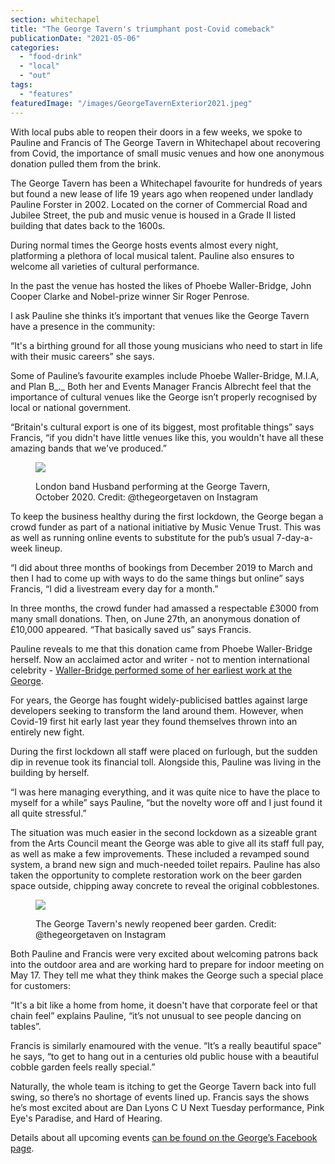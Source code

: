 ```yaml
---
section: whitechapel
title: "The George Tavern's triumphant post-Covid comeback"
publicationDate: "2021-05-06"
categories: 
  - "food-drink"
  - "local"
  - "out"
tags: 
  - "features"
featuredImage: "/images/GeorgeTavernExterior2021.jpeg"
---
```


With local pubs able to reopen their doors in a few weeks, we spoke to Pauline and Francis of The George Tavern in Whitechapel about recovering from Covid, the importance of small music venues and how one anonymous donation pulled them from the brink.

The George Tavern has been a Whitechapel favourite for hundreds of years but found a new lease of life 19 years ago when reopened under landlady Pauline Forster in 2002. Located on the corner of Commercial Road and Jubilee Street, the pub and music venue is housed in a Grade II listed building that dates back to the 1600s.

During normal times the George hosts events almost every night, platforming a plethora of local musical talent. Pauline also ensures to welcome all varieties of cultural performance.

In the past the venue has hosted the likes of Phoebe Waller-Bridge, John Cooper Clarke and Nobel-prize winner Sir Roger Penrose. 

I ask Pauline she thinks it’s important that venues like the George Tavern have a presence in the community:

“It's a birthing ground for all those young musicians who need to start in life with their music careers” she says.

Some of Pauline’s favourite examples include Phoebe Waller-Bridge, M.I.A, and Plan B_._ Both her and Events Manager Francis Albrecht feel that the importance of cultural venues like the George isn’t properly recognised by local or national government.

“Britain's cultural export is one of its biggest, most profitable things” says Francis, “if you didn't have little venues like this, you wouldn't have all these amazing bands that we've produced.”

<figure>

![](/images/HusbandBandatTheGeorge-1024x683.jpeg)

<figcaption>

London band Husband performing at the George Tavern, October 2020. Credit: @thegeorgetaven on Instagram

</figcaption>

</figure>

To keep the business healthy during the first lockdown, the George began a crowd funder as part of a national initiative by Music Venue Trust. This was as well as running online events to substitute for the pub’s usual 7-day-a-week lineup. 

“I did about three months of bookings from December 2019 to March and then I had to come up with ways to do the same things but online” says Francis, “I did a livestream every day for a month.”

In three months, the crowd funder had amassed a respectable £3000 from many small donations. Then, on June 27th, an anonymous donation of £10,000 appeared. “That basically saved us” says Francis.

Pauline reveals to me that this donation came from Phoebe Waller-Bridge herself. Now an acclaimed actor and writer - not to mention international celebrity - [Waller-Bridge performed some of her earliest work at the George](https://www.theguardian.com/stage/2019/aug/14/secret-club-where-phoebe-waller-bridge-created-fleabag-drywrite).

For years, the George has fought widely-publicised battles against large developers seeking to transform the land around them. However, when Covid-19 first hit early last year they found themselves thrown into an entirely new fight.

During the first lockdown all staff were placed on furlough, but the sudden dip in revenue took its financial toll. Alongside this, Pauline was living in the building by herself.

“I was here managing everything, and it was quite nice to have the place to myself for a while” says Pauline, “but the novelty wore off and I just found it all quite stressful.”

The situation was much easier in the second lockdown as a sizeable grant from the Arts Council meant the George was able to give all its staff full pay, as well as make a few improvements. These included a revamped sound system, a brand new sign and much-needed toilet repairs. Pauline has also taken the opportunity to complete restoration work on the beer garden space outside, chipping away concrete to reveal the original cobblestones.

<figure>

![](/images/GeorgeBeerGarden-1024x683.jpeg)

<figcaption>

The George Tavern's newly reopened beer garden. Credit: @thegeorgetaven on Instagram

</figcaption>

</figure>

Both Pauline and Francis were very excited about welcoming patrons back into the outdoor area and are working hard to prepare for indoor meeting on May 17. They tell me what they think makes the George such a special place for customers:

“It's a bit like a home from home, it doesn't have that corporate feel or that chain feel” explains Pauline, “it’s not unusual to see people dancing on tables”.

Francis is similarly enamoured with the venue. “It’s a really beautiful space” he says, “to get to hang out in a centuries old public house with a beautiful cobble garden feels really special.” 

Naturally, the whole team is itching to get the George Tavern back into full swing, so there’s no shortage of events lined up. Francis says the shows he’s most excited about are Dan Lyons C U Next Tuesday performance, Pink Eye's Paradise, and Hard of Hearing. 

Details about all upcoming events [can be found on the George’s Facebook page](https://www.facebook.com/TheGeorgeTavern/events/?ref=page_internal).
